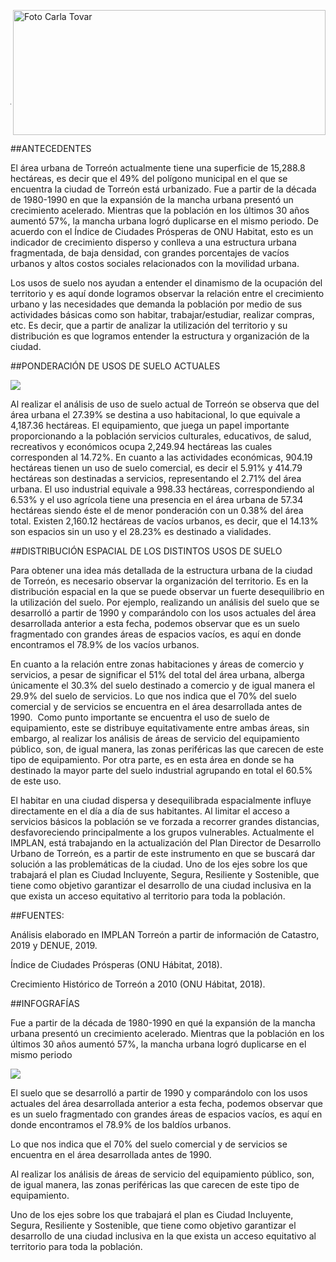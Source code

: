 <p>
   <a title="ir a Otras Publicaciones" href="http://www.trcimplan.gob.mx/autores/carla-estefania-tovar-triana.html"><img class="img-responsive contenido-imagen" src="../imagenes/128/arq-carla-estefania-tovar-triana-top5.png" align="right" alt="Foto Carla Tovar" width="500" height="200"></a>

</p>

</br></br></br></br></br></br></br></br>

---
</br></br>

##ANTECEDENTES

El área urbana de Torreón actualmente tiene una superficie de 15,288.8 hectáreas, es decir que el 49% del polígono municipal en el que se encuentra la ciudad de Torreón está urbanizado. Fue a partir de la década de 1980-1990 en que la expansión de la mancha urbana presentó un crecimiento acelerado. Mientras que la población en los últimos 30 años aumentó 57%, la mancha urbana logró duplicarse en el mismo periodo. De acuerdo con el Índice de Ciudades Prósperas de ONU Habitat, esto es un indicador de crecimiento disperso y conlleva a una estructura urbana fragmentada, de baja densidad, con grandes porcentajes de vacíos urbanos y altos costos sociales relacionados con la movilidad urbana.

Los usos de suelo nos ayudan a entender el dinamismo de la ocupación del territorio y es aquí donde logramos observar la relación entre el crecimiento urbano y las necesidades que demanda la población por medio de sus actividades básicas como son habitar, trabajar/estudiar, realizar compras, etc. Es decir, que a partir de analizar la utilización del territorio y su distribución es que logramos entender la estructura y organización de la ciudad.

##PONDERACIÓN DE USOS DE SUELO ACTUALES


<img class="img-responsive" src="la-estructura-urbana-de-torreon-oct-2020/ima01.jpg">


Al realizar el análisis de uso de suelo actual de Torreón se observa que del área urbana el 27.39% se destina a uso habitacional, lo que equivale a 4,187.36 hectáreas. El equipamiento, que juega un papel importante proporcionando a la población servicios culturales, educativos, de salud, recreativos y económicos ocupa 2,249.94 hectáreas las cuales corresponden al 14.72%. En cuanto a las actividades económicas, 904.19 hectáreas tienen un uso de suelo comercial, es decir el 5.91% y 414.79 hectáreas son destinadas a servicios, representando el 2.71% del área urbana. El uso industrial equivale a 998.33 hectáreas, correspondiendo al 6.53% y el uso agrícola tiene una presencia en el área urbana de 57.34 hectáreas siendo éste el de menor ponderación con un 0.38% del área total. Existen 2,160.12 hectáreas de vacíos urbanos, es decir, que el 14.13% son espacios sin un uso y el 28.23% es destinado a vialidades.

##DISTRIBUCIÓN ESPACIAL DE LOS DISTINTOS USOS DE SUELO

Para obtener una idea más detallada de la estructura urbana de la ciudad de Torreón, es necesario observar la organización del territorio. Es en la distribución espacial en la que se puede observar un fuerte desequilibrio en la utilización del suelo. Por ejemplo, realizando un análisis del suelo que se desarrolló a partir de 1990 y comparándolo con los usos actuales del área desarrollada anterior a esta fecha, podemos observar que es un suelo fragmentado con grandes áreas de espacios vacíos, es aquí en donde encontramos el 78.9% de los vacíos urbanos.

En cuanto a la relación entre zonas habitaciones y áreas de comercio y servicios, a pesar de significar el 51% del total del área urbana, alberga únicamente el 30.3% del suelo destinado a comercio y de igual manera el 29.9% del suelo de servicios. Lo que nos indica que el 70% del suelo comercial y de servicios se encuentra en el área desarrollada antes de 1990.  Como punto importante se encuentra el uso de suelo de equipamiento, este se distribuye equitativamente entre ambas áreas, sin embargo, al realizar los análisis de áreas de servicio del equipamiento público, son, de igual manera, las zonas periféricas las que carecen de este tipo de equipamiento. Por otra parte, es en esta área en donde se ha destinado la mayor parte del suelo industrial agrupando en total el 60.5% de este uso.

El habitar en una ciudad dispersa y desequilibrada espacialmente influye directamente en el día a día de sus habitantes. Al limitar el acceso a servicios básicos la población se ve forzada a recorrer grandes distancias, desfavoreciendo principalmente a los grupos vulnerables. Actualmente el IMPLAN, está trabajando en la actualización del Plan Director de Desarrollo Urbano de Torreón, es a partir de este instrumento en que se buscará dar solución a las problemáticas de la ciudad. Uno de los ejes sobre los que trabajará el plan es Ciudad Incluyente, Segura, Resiliente y Sostenible, que tiene como objetivo garantizar el desarrollo de una ciudad inclusiva en la que exista un acceso equitativo al territorio para toda la población.

##FUENTES:

Análisis elaborado en IMPLAN Torreón a partir de información de Catastro, 2019 y DENUE, 2019.

Índice de Ciudades Prósperas (ONU Hábitat, 2018).

Crecimiento Histórico de Torreón a 2010 (ONU Hábitat, 2018).


##INFOGRAFÍAS

Fue a partir de la década de 1980-1990 en qué la expansión de la mancha urbana presentó un crecimiento acelerado. Mientras que la población en los últimos 30 años aumentó 57%, la mancha urbana logró duplicarse en el mismo periodo

<img class="img-responsive" src="la-estructura-urbana-de-torreon-oct-2020/ima02.jpg">

El suelo que se desarrolló a partir de 1990 y comparándolo con los usos actuales del área desarrollada anterior a esta fecha, podemos observar que es un suelo fragmentado con grandes áreas de espacios vacíos, es aquí en donde encontramos el 78.9% de los baldíos urbanos.

Lo que nos indica que el 70% del suelo comercial y de servicios se encuentra en el área desarrollada antes de 1990.

Al realizar los análisis de áreas de servicio del equipamiento público, son, de igual manera, las zonas periféricas las que carecen de este tipo de equipamiento.

Uno de los ejes sobre los que trabajará el plan es Ciudad Incluyente, Segura, Resiliente y Sostenible, que tiene como objetivo garantizar el desarrollo de una ciudad inclusiva en la que exista un acceso equitativo al territorio para toda la población.
